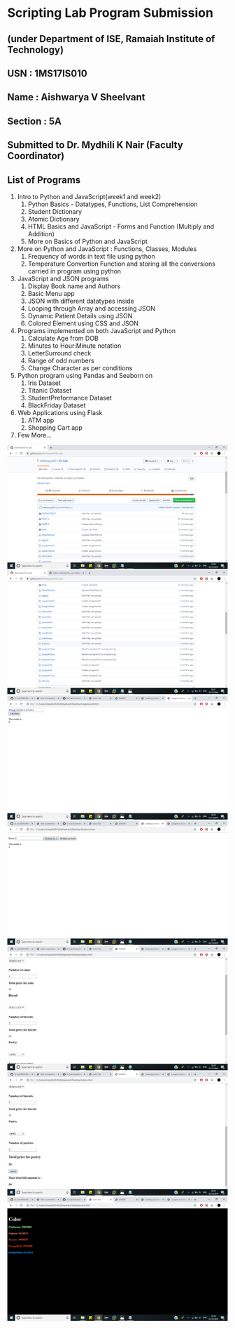 # Scripting Lab Program Submission

## (under Department of ISE, Ramaiah Institute of Technology)

## USN : 1MS17IS010

## Name : Aishwarya V Sheelvant

## Section : 5A

## Submitted to Dr. Mydhili K Nair (Faculty Coordinator)

## List of Programs

1. Intro to Python and JavaScript(week1 and week2) 
    1. Python Basics - Datatypes, Functions, List Comprehension
    2. Student Dictionary
    3. Atomic Dictionary
    4. HTML Basics and JavaScript - Forms and Function (Multiply and Addition)
    5. More on Basics of Python and JavaScript 
2. More on Python and JavaScript : Functions, Classes, Modules
    1. Frequency of words in text file using python
    2. Temperature Convertion Function and storing all the conversions carried in program using python
3. JavaScript and JSON programs
    1. Display Book name and Authors
    2. Basic Menu app
    3. JSON with different datatypes inside
    4. Looping through Array and accessing JSON
    5. Dynamic Patient Details using JSON
    6. Colored Element using CSS and JSON
4. Programs implemented on both JavaScript and Python
    1. Calculate Age from DOB
    2. Minutes to Hour:Minute notation
    3. LetterSurround check
    4. Range of odd numbers
    5. Change Character as per conditions
5. Python program using Pandas and Seaborn on
    1. Iris Dataset
    2. Titanic Dataset
    3. StudentPreformance Dataset
    4. BlackFriday Dataset
6. Web Applications using Flask
    1. ATM app
    2. Shopping Cart app
7. Few More...


![alt text](https://github.com/AishwaryaVS/SL-Lab/blob/master/Screenshots/Screenshot%20(12).png)
![alt text](https://github.com/AishwaryaVS/SL-Lab/blob/master/Screenshots/Screenshot%20(13).png)
![alt text](https://github.com/AishwaryaVS/SL-Lab/blob/master/Screenshots/Screenshot%20(20).png)
![alt text](https://github.com/AishwaryaVS/SL-Lab/blob/master/Screenshots/Screenshot%20(21).png)
![alt text](https://github.com/AishwaryaVS/SL-Lab/blob/master/Screenshots/Screenshot%20(23).png)
![alt text](https://github.com/AishwaryaVS/SL-Lab/blob/master/Screenshots/Screenshot%20(24).png)
![alt text](https://github.com/AishwaryaVS/SL-Lab/blob/master/Screenshots/Screenshot%20(25).png)


















































